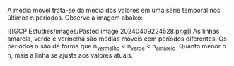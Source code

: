 A média móvel trata-se da média dos valores em uma série temporal nos últimos n períodos. Observe a imagem abaixo:

![[GCP Estudies/images/Pasted image 20240409224528.png]]
As linhas amarela, verde e vermelha são médias móveis com períodos diferentes.
Os períodos n são de forma que n<sub>vermelho</sub> < n<sub>verde</sub> < n<sub>amarelo</sub>.
Quanto menor o n, mais a linha se ajusta aos valores atuais. 

